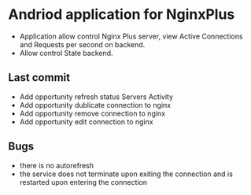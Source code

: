 # Andriod application for NginxPlus
* Application allow control Nginx Plus server, view Active Connections and Requests per second on backend. 
* Allow control State backend.

## Last commit
* Add opportunity refresh status Servers Activity
* Add opportunity dublicate connection to nginx
* Add opportunity remove connection to nginx
* Add opportunity edit connection to nginx


## Bugs
* there is no autorefresh
* the service does not terminate upon exiting the connection and is restarted upon entering the connection